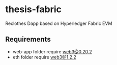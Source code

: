 # thesis-fabric
Reclothes Dapp based on Hyperledger Fabric EVM

## Requirements

- web-app folder require web3@0.20.2
- eth folder require web3@1.2.2
